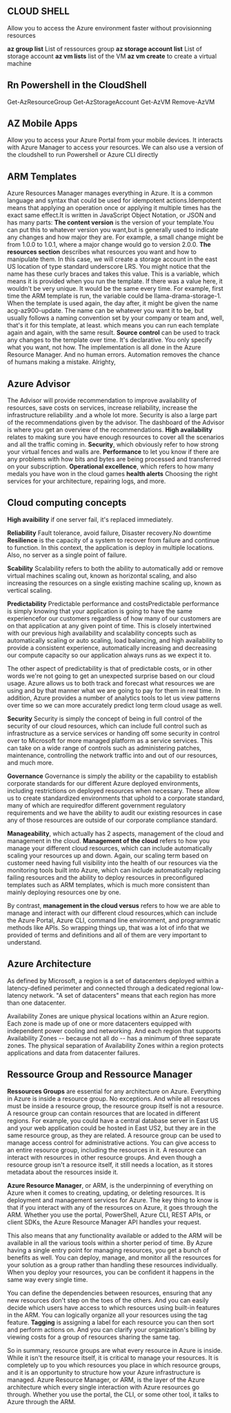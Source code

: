 
## CLOUD SHELL

Allow you to access the Azure environment faster without provisionning resources

**az group list** List of ressources group 
**az storage account list** List of storage account
**az vm lists** list of the VM
**az vm create** to create a virtual machine

## Rn Powershell in the CloudShell
Get-AzResourceGroup
Get-AzStorageAccount
Get-AzVM
Remove-AzVM

## AZ Mobile Apps

Allow you to access your Azure Portal from your mobile devices.
It interacts with Azure Manager to access your resources. We can also use a version of the cloudshell to run Powershell or Azure CLI directly

## ARM Templates
Azure Resources Manager manages everything in Azure. It is a common language and syntax that could be used for idempotent actions.Idempotent means that applying an operation once or applying it multiple times
has the exact same effect.It is written in JavaScript Object Notation, or JSON and has many parts:
**The content version** is the version of your template.You can put this to whatever version you want,but is generally used to indicate any changes and how major they
are. For example, a small change might be from 1.0.0 to 1.0.1, where a major change would go to version 2.0.0.
**The resources section** describes what resources you want and how to manipulate them. In this case, we will create a storage account in the east US location of type standard
underscore LRS. You might notice that the name has these curly braces and takes this value. This is a variable, which means it is provided when you run the template.
If there was a value here, it wouldn't be very unique. It would be the same every time. For example, first time the ARM template is run, the variable could be llama-drama-storage-1.
When the template is used again, the day after, it might be given the name acg-az900-update.
The name can be whatever you want it to be, but usually follows a naming convention set by your company or team and, well, that's it for this template, at least. 
which means you can run each template again and again, with the same result.
**Source control** can be used to track any changes to the template over time.
It's declarative. You only specify what you want, not how. The implementation is all done in the Azure Resource Manager. And no human errors. Automation removes the chance of humans making a mistake. Alrighty,

## Azure Advisor
The Advisor will provide recommendation to improve availability of resources, save costs on services, increase reliability, increase the infrastructure reliability .and a whole lot more. Security is also a large part
of the recommendations given by the advisor.
The dashboard of the Advisor is where you get an overview
of the recommendations.
**High availability** relates to making sure you have enough resources to cover all the scenarios and all the traffic coming in.
**Security**, which obviously refer to how strong your virtual fences and walls are.
**Performance** to let you know if there are any problems with how bits and bytes are being processed and transferred on your subscription.
**Operational excellence**, which refers to how many medals you have won in the cloud games
**health alerts** Choosing the right services for your architecture, repairing logs, and more.

## Cloud computing concepts

**High avaibility** if one server fail, it's replaced immediately. 

**Reliability** Fault tolerance, avoid failure, Disaster recovery.No downtime **Resilience** is the capacity of a system to recover from failure and continue to function. In this context, the application is deploy in multiple locations. Also, no server as a single point of failure.

**Scability** Scalability refers to both the ability to automatically add or remove virtual machines scaling out, known as horizontal scaling, and also increasing the resources
on a single existing machine scaling up, known as vertical scaling.

**Predictability** Predictable performance and costsPredictable performance is simply knowing that your application is going to have the same experiencefor our customers regardless
of how many of our customers are on that application at any given point of time.
This is closely intertwined with our previous high availability and scalability concepts such as automatically scaling or auto scaling, load balancing, and high availability to provide
a consistent experience, automatically increasing and decreasing our compute capacity so our application always runs as we expect it to.

The other aspect of predictability is that of predictable costs, or in other words we're not going to get an unexpected surprise based on our cloud usage.
Azure allows us to both track and forecast what resources we are using and by that manner what we are going to pay for them in real time.
In addition, Azure provides a number of analytics tools to let us view patterns over time so we can more accurately predict long term cloud usage as well.

**Security**
Security is simply the concept of being in full control of the security of our cloud resources, which can include full control such as infrastructure as a service services or handing off some security
in control over to Microsoft for more managed platform as a service services.
This can take on a wide range of controls such as administering patches, maintenance, controlling the network traffic into and out of our resources, and much more.

**Governance**
Governance is simply the ability or the capability to establish corporate standards for our different Azure deployed environments,
including restrictions on deployed resources when necessary. These allow us to create standardized environments that uphold to a corporate standard, many of which are requiredfor different government regulatory requirements
and we have the ability to audit our existing resources in case any of those resources are outside of our corporate compliance standard.

**Manageability**, which actually has 2 aspects, management of the cloud and management in the cloud. **Management of the cloud** refers to how you manage your different cloud resources,
which can include automatically scaling your resources up and down. Again, our scaling term based on customer need having full visibility into the health of our resources via the monitoring tools built into Azure,
which can include automatically replacing failing resources and the ability to deploy resources in preconfigured templates such as ARM templates,
which is much more consistent than mainly deploying resources one by one.

By contrast, **management in the cloud versus** refers to how we are able to manage and interact with our different cloud resources,which can include the Azure Portal,
Azure CLI, command line environment, and programmatic methods like APIs. So wrapping things up, that was a lot of info that we provided of terms and definitions
and all of them are very important to understand.

## Azure Architecture

As defined by Microsoft, a region is a set of datacenters deployed within a latency-defined perimeter and connected through a dedicated regional low-latency network. "A set of datacenters" means that each region has more than one datacenter.

Availability Zones are unique physical locations within an Azure region. Each zone is made up of one or more datacenters equipped with independent power cooling and networking. And each region that supports Availability Zones -- because not all do -- has a minimum of three separate zones. The physical separation of Availability Zones within a region protects applications and data from datacenter failures.

## Ressource Group and Ressource Manager

**Ressources Groups** are essential for any architecture on Azure. Everything in Azure is inside a resource group. No exceptions. And while all resources must be inside a resource group, the resource group itself is not a resource. A resource group can contain resources that are located in different regions.
For example, you could have a central database server in East US and your web application could be hosted in East US2, but they are in the same resource group,
as they are related. A resource group can be used to manage access control for administrative actions. You can give access to an entire resource group, including the resources in it. A resource can interact with resources in other resource groups. And even though a resource group isn't a resource itself, it still needs a location, as it stores metadata about the resources inside it.

**Azure Resource Manager**, or ARM, is the underpinning of everything on Azure when it comes to creating, updating, or deleting resources. It is deployment and management services for Azure. The key thing to know is that if you interact with any of the resources on Azure, it goes through the ARM. Whether you use the portal, PowerShell, Azure CLI, REST APIs, or client SDKs, the Azure Resource Manager API handles your request.

This also means that any functionality available or added to the ARM will be available in all the various tools within a shorter period of time. By Azure having a single entry point for managing resources, you get a bunch of benefits as well. You can deploy, manage, and monitor all the resources for your solution as a group
rather than handling these resources individually. When you deploy your resources, you can be confident it happens in the same way every single time.

You can define the dependencies between resources, ensuring that any new resources don't step on the toes of the others. And you can easily decide which users have access to which resources using built-in features in the ARM. You can logically organize all your resources using the tag feature. **Tagging** is assigning a label for each resource you can then sort and perform actions on. And you can clarify your organization's billing by viewing costs for a group of resources
sharing the same tag.

So in summary, resource groups are what every resource in Azure is inside. While it isn't the resource itself, it is critical to manage your resources. It is completely up to you which resources you place in which resource groups, and it is an opportunity to structure how your Azure infrastructure is managed.
Azure Resource Manager, or ARM, is the layer of the Azure architecture which every single interaction with Azure resources go through. Whether you use the portal, the CLI, or some other tool, it talks to Azure through the ARM.
































































































































